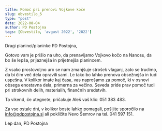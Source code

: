 ```yaml
---
title: Pomoč pri prenovi Vojkove koče
slug: obvestilo_5
type: "post"
date: 2022-08-04
author: PD Postojna
tags: [Obvestilo, 'avgust 2022', '2022']
---
```


Dragi planinci/planinke PD Postojna,

Gotovo vam je prišlo na uho, da prenavljamo Vojkovo kočo na Nanosu, da bo še lepša, prijaznejša in prijetnejša planincem.

Z vsako prostovoljno uro se nam zmanjšuje strošek vlaganj, zato se trudimo, da bi čim več dela opravili sami. Le tako bo lahko prenova obsežnejša in tudi uspešna. V kolikor imate kaj časa, vas naprošamo za pomoč, ki v osnovi obsega enostavna dela, primerna za večino. Seveda pride prav pomoč tudi pri strokovnih delih, materialih, finančnih sredstvih.

Ta vikend, če utegnete, pričakuje Aleš vaš klic: 051 383 483.

Za vse ostale dni, v kolikor boste lahko pomagali, pošljite sporočilo na info@pdpostojna.si ali pokličite Nevo Šemrov na tel. 041 597 151.

Lep dan,
PD Postojna